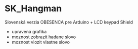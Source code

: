 # SK_Hangman
 Slovenská verzia OBESENCA pre Arduino + LCD keypad Shield 
  - upravená grafika
  - moznost zobrazit hadane slovo
  - moznost vlozit vlastne slovo
